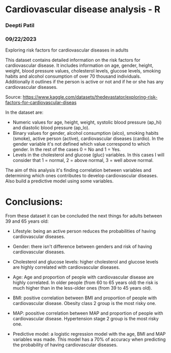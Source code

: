 # Cardiovascular disease analysis - R
### Deepti Patil
### 09/22/2023
Exploring risk factors for cardiovascular diseases in adults

This dataset contains detailed information on the risk factors for cardiovascular disease. It includes information on age, gender, height, weight, blood pressure values, cholesterol levels, glucose levels, smoking habits and alcohol consumption of over 70 thousand individuals. Additionally it outlines if the person is active or not and if he or she has any cardiovascular diseases.

Source: https://www.kaggle.com/datasets/thedevastator/exploring-risk-factors-for-cardiovascular-diseas

In the dataset are:

- Numeric values for age, height, weight, systolic blood pressure (ap_hi) and diastolic blood pressure (ap_lo).
- Binary values for gender, alcohol consumption (alco), smoking habits (smoke), active person (active), cardiovascular diseases (cardio). In the gender variable it's not defined which value correspond to which gender. In the rest of the cases 0 = No and 1 = Yes. 
- Levels in the cholesterol and glucose (gluc) variables. In this cases I will consider that  1 = normal, 2 = above normal, 3 = well above normal. 


The aim of this analysis it's finding correlation between variables and determining which ones contributes to develop cardiovascular diseases.
Also build a predictive model using some variables.






# Conclusions:

From these dataset it can be concluded the next things for adults between 39 and 65 years old:

- Lifestyle: being an active person reduces the probabilities of having cardiovascular diseases.

- Gender: there isn't difference between genders and risk of having cardiovascular diseases.

- Cholesterol and glucose levels: higher cholesterol and glucose levels are highly correlated with cardiovascular diseases.

- Age: Age and proportion of people with cardiovascular disease are highly correlated. In older people (from 60 to 65 years old) the risk is much higher than in the less-older ones (from 39 to 45 years old).

- BMI: positive correlation between BMI and proportion of people with cardiovascular disease. Obesity class 2 group is the most risky one.

- MAP: poositive correlation between MAP and proportion of people with cardiovascular disease. Hypertension stage 2 group is the most risky one.

- Predictive model: a logistic regression model with the age, BMI and MAP variables was made. This model has a 70% of accuracy when predicting the probability of having cardiovascular diseases.
